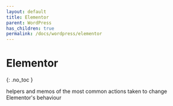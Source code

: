 ```yaml
---
layout: default
title: Elementor
parent: WordPress
has_children: true
permalink: /docs/wordpress/elementor
---
```


# Elementor
{: .no_toc }

helpers and memos of the most common actions taken to change Elementor's behaviour
